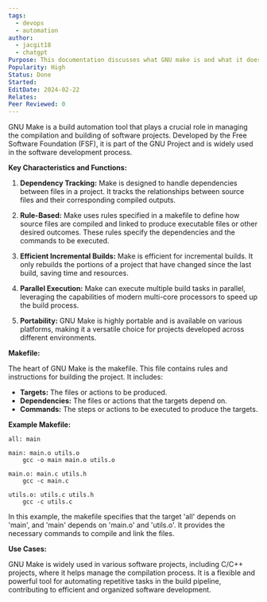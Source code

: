 ```yaml
---
tags:
  - devops
  - automation
author:
  - jacgit18
  - chatgpt
Purpose: This documentation discusses what GNU make is and what it does.
Popularity: High
Status: Done
Started: 
EditDate: 2024-02-22
Relates: 
Peer Reviewed: 0
---
```

GNU Make is a build automation tool that plays a crucial role in managing the compilation and building of software projects. Developed by the Free Software Foundation (FSF), it is part of the GNU Project and is widely used in the software development process.

**Key Characteristics and Functions:**

1. **Dependency Tracking:** Make is designed to handle dependencies between files in a project. It tracks the relationships between source files and their corresponding compiled outputs.

2. **Rule-Based:** Make uses rules specified in a makefile to define how source files are compiled and linked to produce executable files or other desired outcomes. These rules specify the dependencies and the commands to be executed.

3. **Efficient Incremental Builds:** Make is efficient for incremental builds. It only rebuilds the portions of a project that have changed since the last build, saving time and resources.

4. **Parallel Execution:** Make can execute multiple build tasks in parallel, leveraging the capabilities of modern multi-core processors to speed up the build process.

5. **Portability:** GNU Make is highly portable and is available on various platforms, making it a versatile choice for projects developed across different environments.

**Makefile:**

The heart of GNU Make is the makefile. This file contains rules and instructions for building the project. It includes:

- **Targets:** The files or actions to be produced.
- **Dependencies:** The files or actions that the targets depend on.
- **Commands:** The steps or actions to be executed to produce the targets.

**Example Makefile:**

```make
all: main

main: main.o utils.o
    gcc -o main main.o utils.o

main.o: main.c utils.h
    gcc -c main.c

utils.o: utils.c utils.h
    gcc -c utils.c
```

In this example, the makefile specifies that the target 'all' depends on 'main', and 'main' depends on 'main.o' and 'utils.o'. It provides the necessary commands to compile and link the files.

**Use Cases:**

GNU Make is widely used in various software projects, including C/C++ projects, where it helps manage the compilation process. It is a flexible and powerful tool for automating repetitive tasks in the build pipeline, contributing to efficient and organized software development.